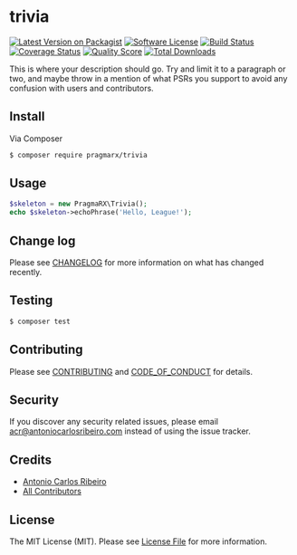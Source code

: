 # trivia

[![Latest Version on Packagist][ico-version]][link-packagist]
[![Software License][ico-license]](LICENSE.md)
[![Build Status][ico-travis]][link-travis]
[![Coverage Status][ico-scrutinizer]][link-scrutinizer]
[![Quality Score][ico-code-quality]][link-code-quality]
[![Total Downloads][ico-downloads]][link-downloads]

This is where your description should go. Try and limit it to a paragraph or two, and maybe throw in a mention of what
PSRs you support to avoid any confusion with users and contributors.

## Install

Via Composer

``` bash
$ composer require pragmarx/trivia
```

## Usage

``` php
$skeleton = new PragmaRX\Trivia();
echo $skeleton->echoPhrase('Hello, League!');
```

## Change log

Please see [CHANGELOG](CHANGELOG.md) for more information on what has changed recently.

## Testing

``` bash
$ composer test
```

## Contributing

Please see [CONTRIBUTING](CONTRIBUTING.md) and [CODE_OF_CONDUCT](CODE_OF_CONDUCT.md) for details.

## Security

If you discover any security related issues, please email acr@antoniocarlosribeiro.com instead of using the issue tracker.

## Credits

- [Antonio Carlos Ribeiro][link-author]
- [All Contributors][link-contributors]

## License

The MIT License (MIT). Please see [License File](LICENSE.md) for more information.

[ico-version]: https://img.shields.io/packagist/v/pragmarx/trivia.svg?style=flat-square
[ico-license]: https://img.shields.io/badge/license-MIT-brightgreen.svg?style=flat-square
[ico-travis]: https://img.shields.io/travis/pragmarx/trivia/master.svg?style=flat-square
[ico-scrutinizer]: https://img.shields.io/scrutinizer/coverage/g/pragmarx/trivia.svg?style=flat-square
[ico-code-quality]: https://img.shields.io/scrutinizer/g/pragmarx/trivia.svg?style=flat-square
[ico-downloads]: https://img.shields.io/packagist/dt/pragmarx/trivia.svg?style=flat-square

[link-packagist]: https://packagist.org/packages/pragmarx/trivia
[link-travis]: https://travis-ci.org/pragmarx/trivia
[link-scrutinizer]: https://scrutinizer-ci.com/g/pragmarx/trivia/code-structure
[link-code-quality]: https://scrutinizer-ci.com/g/pragmarx/trivia
[link-downloads]: https://packagist.org/packages/pragmarx/trivia
[link-author]: https://github.com/antonioribeiro
[link-contributors]: ../../contributors
